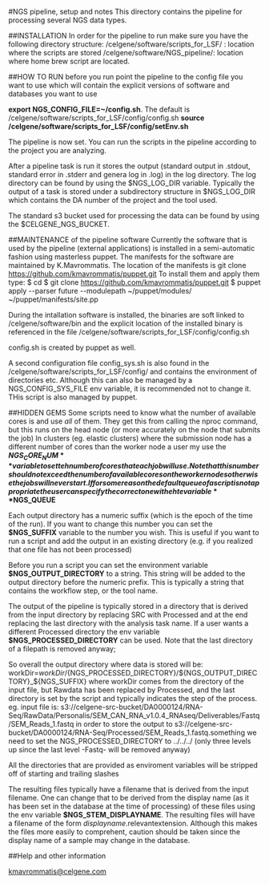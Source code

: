#NGS pipeline, setup and notes
This directory contains the pipeline for processing several NGS data types.

##INSTALLATION
In order for the pipeline to run make sure you have the following directory structure:
/celgene/software/scripts_for_LSF/   : location where the scripts are stored
/celgene/software/NGS_pipeline/:      location where home brew script are located. 


##HOW TO RUN 
before you run point the pipeline to the config file you want to use which will contain the explicit 
versions of software and databases you want to use

**export NGS_CONFIG_FILE=~/config.sh**. The default is /celgene/software/scripts_for_LSF/config/config.sh
**source /celgene/software/scripts_for_LSF/config/setEnv.sh**

The pipeline is now set. You can run the scripts in the pipeline according to the project you are analyzing.

After a pipeline task is run it stores the output (standard output in .stdout, standard error in .stderr and genera log in .log) in the log directory.
The log directory can be found by using the $NGS_LOG_DIR variable. Typically the output of a task is stored under a subdirectory structure in $NGS_LOG_DIR which contains the DA number of the project and the tool used. 

The standard s3 bucket used for processing the data can be found by using the $CELGENE_NGS_BUCKET.
 


##MAINTENANCE of the pipeline software
Currently the software that is used by the pipeline (external applications) is installed in a semi-automatic fashion using masterless puppet.
The manifests for the software are maintained by K.Mavrommatis.
The location of the manifests is git clone https://github.com/kmavrommatis/puppet.git
To install them and apply them type:
$ cd 
$ git clone https://github.com/kmavrommatis/puppet.git
$ puppet apply --parser future --modulepath ~/puppet/modules/ ~/puppet/manifests/site.pp

During the intallation software is installed, the binaries are soft linked to 
/celgene/software/bin and the explicit location of the installed binary is referenced in the file
/celgene/software/scripts_for_LSF/config/config.sh

config.sh is created by puppet as well.

A second configuration file config_sys.sh is also found in the /celgene/software/scripts_for_LSF/config/ and contains the environment of directories etc.
Although this can also be managed by a NGS_CONFIG_SYS_FILE env variable, it is recommended not to change it. THis script is also managed by puppet.

##HIDDEN GEMS
Some scripts need to know what the number of available cores is and use _all_ of them. They get this from calling the nproc command, but this runs on the head node (or more accurately on the node that submits the job)
In clusters (eg. elastic clusters) where the submission node has a different number of cores than the worker node a user my use the **$NGS_CORE_NUM** variable to set teh number of cores that each job will use. Note that this number should not exceed the number of available cores on the worker nodes otherwise the jobs will never start.
If for some reason the default queue of a script is not appropriate the user can specify the correct one with ehte variable **$NGS_QUEUE**

Each output directory has a numeric suffix (which is the epoch of the time of the run). If you want to change this number you can set the **$NGS_SUFFIX** variable to the number you wish. This is useful if you want to run a script and add the output in an existing directory (e.g. if you realized that one file has not been processed)

Before you run a script you can set the environment variable **$NGS_OUTPUT_DIRECTORY** to a string. This string will be added to the output directory before the numeric prefix. This is typically a string that contains the workflow step, or the tool name. 

The output of the pipeline is typically stored in a directory that is derived from the input directory by replacing SRC with Processed and at the end replacing the last directory with the analysis task name. If a user wants a different Processed directory the env variable **$NGS_PROCESSED_DIRECTORY** can be used. Note that the last directory of a filepath is removed anyway;

So overall the output directory where data is stored will be:
workDir=${workDir}/${NGS_PROCESSED_DIRECTORY}/${NGS_OUTPUT_DIRECTORY}_${NGS_SUFFIX}
where workDir comes from the directory of the input file, but Rawdata has been replaced by Processed, and the last directory is set by the script and typically indicates the step of the process.
eg. input file is:
s3://celgene-src-bucket/DA0000124/RNA-Seq/RawData/Personalis/SEM_CAN_RNA_v1.0.4_RNAseq/Deliverables/Fastq/SEM_Reads_1.fastq
in order to store the output to
s3://celgene-src-bucket/DA0000124/RNA-Seq/Processed/SEM_Reads_1.fastq.something
we need to set the NGS_PROCESSED_DIRECTORY to ../../../ (only three levels up since the last level -Fastq- will be removed anyway)

All the directories that are provided as enviroment variables will be stripped off of starting and trailing slashes

The resulting files typically have a filename that is derived from the input filename. One can change that to be derived from the display name (as it has been set in the database at the time of processing) of these files using the env variable **$NGS_STEM_DISPLAYNAME**. The resulting files will have a filename of the form _displayname_.relevantextension.
Although this makes the files more easily to comprehent, caution should be taken since the display name of a sample may change in the database.




##Help and other information

kmavrommatis@celgene.com
